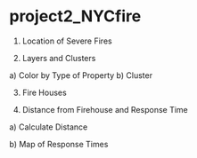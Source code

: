 # project2_NYCfire
1. Location of Severe Fires


2. Layers and Clusters

a) Color by Type of Property
b) Cluster


3. Fire Houses

4. Distance from Firehouse and Response Time

a) Calculate Distance


b) Map of Response Times


